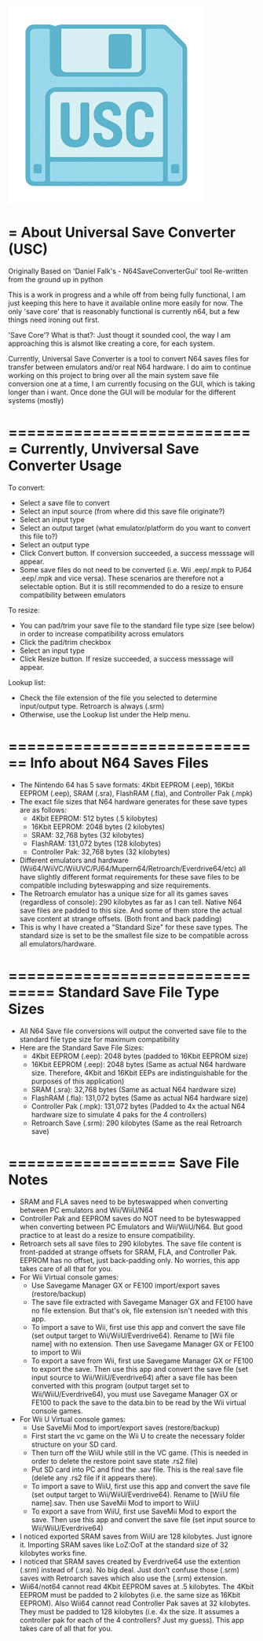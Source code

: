 <img src="https://raw.githubusercontent.com/7ank0v1c/Universal-Save-Converter/main/Source/universal_save_converter/resources/usc_logo_large.png" width="400">



=
 About Universal Save Converter (USC)
=
Originally Based on 'Daniel Falk's - N64SaveConverterGui' tool
Re-written from the ground up in python

This is a work in progress and a while off from being fully functional, I am just keeping this here to have it available online more easily for now.
The only 'save core' that is reasonably functional is currently n64, but a few things need ironing out first.

'Save Core'? What is that?:
Just thougt it sounded cool, the way I am approaching this is alsmot like creating a core, for each system.

Currently, Universal Save Converter is a tool to convert N64 saves files for transfer between emulators and/or real N64 hardware.
I do aim to continue working on this project to bring over all the main system save file conversion one at a time, I am currently focusing on the GUI, which is taking longer than i want. Once done the GUI will be modular for the different systems (mostly)

===========================
 Currently, Unviversal Save Converter Usage
===========================

To convert:
 * Select a save file to convert
 * Select an input source (from where did this save file originate?)
 * Select an input type
 * Select an output target (what emulator/platform do you want to convert this file to?)
 * Select an output type
 * Click Convert button. If conversion succeeded, a success messsage will appear.
 * Some save files do not need to be converted (i.e. Wii .eep/.mpk to PJ64 .eep/.mpk and vice versa). These scenarios are therefore not a selectable option. But it is still recommended to do a resize to ensure compatibility between emulators

To resize:
 * You can pad/trim your save file to the standard file type size (see below) in order to increase compatibility across emulators
 * Click the pad/trim checkbox
 * Select an input type
 * Click Resize button. If resize succeeded, a success messsage will appear.
  
Lookup list:
 * Check the file extension of the file you selected to determine input/output type. Retroarch is always (.srm)
 * Otherwise, use the Lookup list under the Help menu.

============================
 Info about N64 Saves Files
============================
 
 * The Nintendo 64 has 5 save formats: 4Kbit EEPROM (.eep), 16Kbit EEPROM (.eep), SRAM (.sra), FlashRAM (.fla), and Controller Pak (.mpk)
 * The exact file sizes that N64 hardware generates for these save types are as follows:
   - 4Kbit EEPROM: 512 bytes (.5 kilobytes)
   - 16Kbit EEPROM: 2048 bytes (2 kilobytes)
   - SRAM: 32,768 bytes (32 kilobytes)
   - FlashRAM: 131,072 bytes (128 kilobytes)
   - Controller Pak: 32,768 bytes (32 kilobytes)
 * Different emulators and hardware (Wii64/WiiVC/WiiUVC/PJ64/Mupern64/Retroarch/Everdrive64/etc) all have slightly different format requirements for these save files to be compatible including byteswapping and size requirements.
 * The Retroarch emulator has a unique size for all its games saves (regardless of console): 290 kilobytes as far as I can tell. Native N64 save files are padded to this size. And some of them store the actual save content at strange offsets. (Both front and back padding)
 * This is why I have created a "Standard Size" for these save types. The standard size is set to be the smallest file size to be compatible across all emulators/hardware. 

===============================
 Standard Save File Type Sizes
===============================

 * All N64 Save file conversions will output the converted save file to the standard file type size for maximum compatibility
 * Here are the Standard Save File Sizes:
   - 4Kbit EEPROM (.eep): 2048 bytes (padded to 16Kbit EEPROM size)
   - 16Kbit EEPROM (.eep): 2048 bytes (Same as actual N64 hardware size. Therefore, 4Kbit and 16Kbit EEPs are indistinguishable for the purposes of this application)
   - SRAM (.sra): 32,768 bytes (Same as actual N64 hardware size)
   - FlashRAM (.fla): 131,072 bytes (Same as actual N64 hardware size)
   - Controller Pak (.mpk): 131,072 bytes (Padded to 4x the actual N64 hardware size to simulate 4 paks for the 4 controllers)
   - Retroarch Save (.srm): 290 kilobytes (Same as the real Retroarch save)

==================
 Save File Notes
==================

 * SRAM and FLA saves need to be byteswapped when converting between PC emulators and Wii/WiiU/N64
 * Controller Pak and EEPROM saves do NOT need to be byteswapped when converting between PC Emulators and Wii/WiiU/N64. But good practice to at least do a resize to ensure compatibility.
 * Retroarch sets all save files to 290 kilobytes. The save file content is front-padded at strange offsets for SRAM, FLA, and Controller Pak. EEPROM has no offset, just back-padding only. No worries, this app takes care of all that for you.
 * For Wii Virtual console games:
   - Use Savegame Manager GX or FE100 import/export saves (restore/backup)
   - The save file extracted with Savegame Manager GX and FE100 have no file extension. But that's ok, file extension isn't needed with this app.
   - To import a save to Wii, first use this app and convert the save file (set output target to Wii/WiiU/Everdrive64). Rename to [Wii file name] with no extension. Then use Savegame Manager GX or FE100 to import to Wii
   - To export a save from Wii, first use Savegame Manager GX or FE100 to export the save. Then use this app and convert the save file (set input source to Wii/WiiU/Everdrive64)
after a save file has been converted with this program (output target set to Wii/WiiU/Everdrive64), you must use Savegame Manager GX or FE100 to pack the save to the data.bin to be read by the Wii virtual console games. 
 * For Wii U Virtual console games:
   - Use SaveMii Mod to import/export saves (restore/backup)
   - First start the vc game on the Wii U to create the necessary folder structure on your SD card.
   - Then turn off the WiiU while still in the VC game. (This is needed in order to delete the restore point save state .rs2 file)
   - Put SD card into PC and find the .sav file. This is the real save file (delete any .rs2 file if it appears there).
   - To import a save to WiiU, first use this app and convert the save file (set output target to Wii/WiiU/Everdrive64). Rename to [WiiU file name].sav. Then use SaveMii Mod to import to WiiU
   - To export a save from WiiU, first use SaveMii Mod to export the save. Then use this app and convert the save file (set input source to Wii/WiiU/Everdrive64)
 * I noticed exported SRAM saves from WiiU are 128 kilobytes. Just ignore it. Importing SRAM saves like LoZ:OoT at the standard size of 32 kilobytes works fine.
 * I noticed that SRAM saves created by Everdrive64 use the extention (.srm) instead of (.sra). No big deal. Just don't confuse those (.srm) saves with Retroarch saves which also use the (.srm) extension.
 * Wii64/not64 cannot read 4Kbit EEPROM saves at .5 kilobytes. The 4Kbit EEPROM must be padded to 2 kilobytes (i.e. the same size as 16Kbit EEPROM). Also Wii64 cannot read Controller Pak saves at 32 kilobytes. They must be padded to 128 kilobytes (i.e. 4x the size. It assumes a controller pak for each of the 4 controllers? Just my guess). This app takes care of all that for you.






















